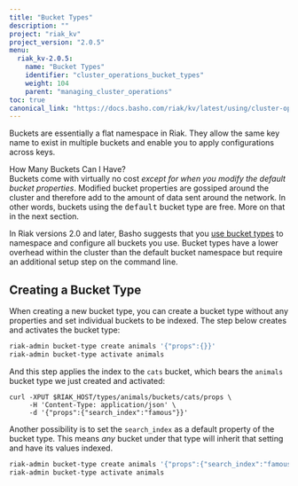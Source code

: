 ```yaml
---
title: "Bucket Types"
description: ""
project: "riak_kv"
project_version: "2.0.5"
menu:
  riak_kv-2.0.5:
    name: "Bucket Types"
    identifier: "cluster_operations_bucket_types"
    weight: 104
    parent: "managing_cluster_operations"
toc: true
canonical_link: "https://docs.basho.com/riak/kv/latest/using/cluster-operations/bucket-types"
---
```


Buckets are essentially a flat namespace in Riak. They allow the same
key name to exist in multiple buckets and enable you to apply
configurations across keys.

<div class="info">
<div class="title">How Many Buckets Can I Have?</div>
Buckets come with virtually no cost <em>except for when you modify the
default bucket properties</em>. Modified bucket properties are gossiped
around the cluster and therefore add to the amount of data sent around
the network. In other words, buckets using the <tt>default</tt> bucket
type are free. More on that in the next section.
</div>

In Riak versions 2.0 and later, Basho suggests that you [use bucket types](/riak/kv/2.0.5/developing/usage/bucket-types) to namespace and configure all buckets you use. Bucket types have a lower overhead within the cluster than the
default bucket namespace but require an additional setup step on the
command line.

## Creating a Bucket Type

When creating a new bucket type, you can create a bucket type without
any properties and set individual buckets to be indexed. The step below
creates and activates the bucket type:

```bash
riak-admin bucket-type create animals '{"props":{}}'
riak-admin bucket-type activate animals
```

And this step applies the index to the `cats` bucket, which bears the
`animals` bucket type we just created and activated:

```curl
curl -XPUT $RIAK_HOST/types/animals/buckets/cats/props \
     -H 'Content-Type: application/json' \
     -d '{"props":{"search_index":"famous"}}'
```

Another possibility is to set the `search_index` as a default property
of the bucket type. This means _any_ bucket under that type will
inherit that setting and have its values indexed.

```bash
riak-admin bucket-type create animals '{"props":{"search_index":"famous"}}'
riak-admin bucket-type activate animals
```
